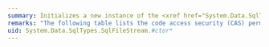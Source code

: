 ```yaml
---
summary: Initializes a new instance of the <xref href="System.Data.SqlTypes.SqlFileStream"></xref> class.
remarks: "The following table lists the code access security (CAS) permissions that all callers in the stack must have to use the `SqlFileStream` constructors.  \n  \n|File access|Permission|  \n|-----------------|----------------|  \n|Read|<xref:System.Security.Permissions.FileIOPermissionAccess.Read>|  \n|Write|<xref:System.Security.Permissions.FileIOPermissionAccess.Write>|  \n|ReadWrite|<xref:System.Security.Permissions.FileIOPermissionAccess.Read> and <xref:System.Security.Permissions.FileIOPermissionAccess.Write>|  \n  \n For more information about CAS, see [Code Access Security and ADO.NET](~/docs/framework/data/adonet/code-access-security.md)."
uid: System.Data.SqlTypes.SqlFileStream.#ctor*
---
```

